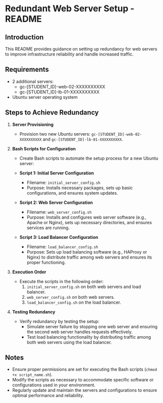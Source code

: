 # Redundant Web Server Setup - README

## Introduction
This README provides guidance on setting up redundancy for web servers to improve infrastructure reliability and handle increased traffic.

## Requirements
- 2 additional servers: 
  - gc-[STUDENT_ID]-web-02-XXXXXXXXXX
  - gc-[STUDENT_ID]-lb-01-XXXXXXXXXX
- Ubuntu server operating system

## Steps to Achieve Redundancy
1. **Server Provisioning**
    - Provision two new Ubuntu servers: `gc-[STUDENT_ID]-web-02-XXXXXXXXXX` and `gc-[STUDENT_ID]-lb-01-XXXXXXXXXX`.

2. **Bash Scripts for Configuration**
    - Create Bash scripts to automate the setup process for a new Ubuntu server:
    
    - **Script 1: Initial Server Configuration**
        - Filename: `initial_server_config.sh`
        - Purpose: Installs necessary packages, sets up basic configurations, and ensures system updates.

    - **Script 2: Web Server Configuration**
        - Filename: `web_server_config.sh`
        - Purpose: Installs and configures web server software (e.g., Apache or Nginx), sets up necessary directories, and ensures services are running.

    - **Script 3: Load Balancer Configuration**
        - Filename: `load_balancer_config.sh`
        - Purpose: Sets up load balancing software (e.g., HAProxy or Nginx) to distribute traffic among web servers and ensures its proper functioning.

3. **Execution Order**
    - Execute the scripts in the following order:
        1. `initial_server_config.sh` on both web servers and load balancer.
        2. `web_server_config.sh` on both web servers.
        3. `load_balancer_config.sh` on the load balancer.

4. **Testing Redundancy**
    - Verify redundancy by testing the setup:
        - Simulate server failure by stopping one web server and ensuring the second web server handles requests effectively.
        - Test load balancing functionality by distributing traffic among both web servers using the load balancer.

## Notes
- Ensure proper permissions are set for executing the Bash scripts (`chmod +x script_name.sh`).
- Modify the scripts as necessary to accommodate specific software or configurations used in your environment.
- Regularly update and maintain the servers and configurations to ensure optimal performance and reliability.
